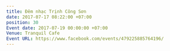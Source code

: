 ```yaml
---
title: Đêm nhạc Trịnh Công Sơn
date: 2017-07-17 08:22:00 +07:00
position: 30
Event date: 2017-07-19 00:00:00 +07:00
Venue: Tranquil Cafe
Event URL: https://www.facebook.com/events/479225885764196/
---
```


